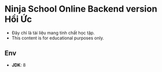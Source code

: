 # Ninja School Online Backend version Hồi Ức

   - Đây chỉ là tài liệu mang tính chất học tập.
   - This content is for educational purposes only.

## Env

- **JDK**: 8
